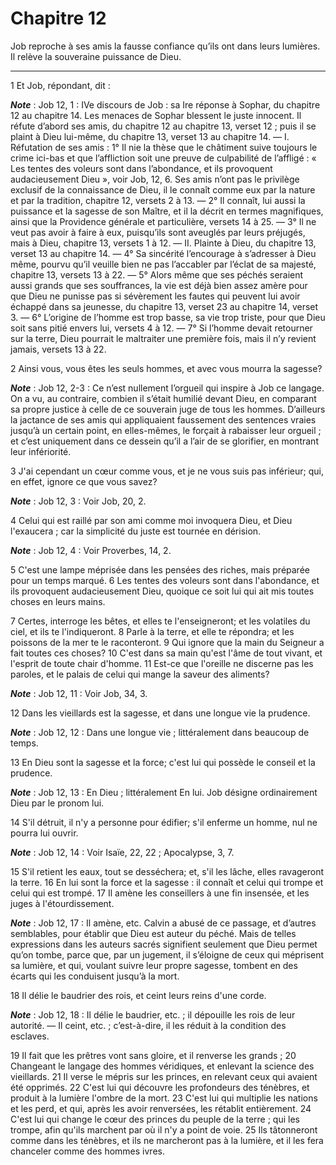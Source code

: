 # Chapitre 12

Job reproche à ses amis la fausse confiance qu’ils ont dans leurs lumières.
Il relève la souveraine puissance de Dieu.

***

1 Et Job, répondant, dit :

***Note*** :  Job 12, 1 : IVe discours de Job : sa Ire réponse à Sophar, du chapitre 12 au chapitre 14. Les menaces de Sophar blessent le juste innocent. Il réfute d’abord ses amis, du chapitre 12 au chapitre 13, verset 12 ; puis il se plaint à Dieu lui-même, du chapitre 13, verset 13 au chapitre 14. ― I. Réfutation de ses amis : 1° Il nie la thèse que le châtiment suive toujours le crime ici-bas et que l’affliction soit une preuve de culpabilité de l’affligé : « Les tentes des voleurs sont dans l’abondance, et ils provoquent audacieusement Dieu », voir Job, 12, 6. Ses amis n’ont pas le privilège exclusif de la connaissance de Dieu, il le connaît comme eux par la nature et par la tradition, chapitre 12, versets 2 à 13. ― 2° Il connaît, lui aussi la puissance et la sagesse de son Maître, et il la décrit en termes magnifiques, ainsi que la Providence générale et particulière, versets 14 à 25. ― 3° Il ne veut pas avoir à faire à eux, puisqu’ils sont aveuglés par leurs préjugés, mais à Dieu, chapitre 13, versets 1 à 12. ―
II. Plainte à Dieu, du chapitre 13, verset 13 au chapitre 14. ― 4° Sa sincérité l’encourage à s’adresser à Dieu même, pourvu qu’il veuille bien ne pas l’accabler par l’éclat de sa majesté, chapitre 13, versets 13 à 22. ― 5° Alors même que ses péchés seraient aussi grands que ses souffrances, la vie est déjà bien assez amère pour que Dieu ne punisse pas si sévèrement les fautes qui peuvent lui avoir échappé dans sa jeunesse, du chapitre 13, verset 23 au chapitre 14, verset 3. ― 6° L’origine de l’homme est trop basse, sa vie trop triste, pour que Dieu soit sans pitié envers lui, versets 4 à 12. ― 7° Si l’homme devait retourner sur la terre, Dieu pourrait le maltraiter une première fois, mais il n’y revient jamais, versets 13 à 22.


2 Ainsi vous, vous êtes les seuls hommes, et avec vous mourra la sagesse?

***Note*** :  Job 12, 2-3 : Ce n’est nullement l’orgueil qui inspire à Job ce langage. On a vu, au contraire, combien il s’était humilié devant Dieu, en comparant sa propre justice à celle de ce souverain juge de tous les hommes. D’ailleurs la jactance de ses amis qui appliquaient faussement des sentences vraies jusqu’à un certain point, en elles-mêmes, le forçait à rabaisser leur orgueil ; et c’est uniquement dans ce dessein qu’il a l’air de se glorifier, en montrant leur infériorité.

3 J'ai cependant un cœur comme vous, et je ne vous suis pas inférieur; qui, en effet, ignore ce que vous savez?

***Note*** :  Job 12, 3 : Voir Job, 20, 2.

4 Celui qui est raillé par son ami comme moi invoquera Dieu, et Dieu l'exaucera ; car la simplicité du juste est tournée en dérision.

***Note*** :  Job 12, 4 : Voir Proverbes, 14, 2.

5 C'est une lampe méprisée dans les pensées des riches, mais préparée pour un temps marqué. 6 Les tentes des voleurs sont dans l'abondance, et ils provoquent audacieusement Dieu, quoique ce soit lui qui ait mis toutes choses en leurs mains.


7 Certes, interroge les bêtes, et elles te l'enseigneront; et les volatiles du ciel, et ils te l'indiqueront. 8 Parle à la terre, et elle te répondra; et les poissons de la mer te le raconteront. 9 Qui ignore que la main du Seigneur a fait toutes ces choses? 10 C'est dans sa main qu'est l'âme de tout vivant, et l'esprit de toute chair d'homme. 11 Est-ce que l'oreille ne discerne pas les paroles, et le palais de celui qui mange la saveur des aliments?

***Note*** :  Job 12, 11 : Voir Job, 34, 3.

12 Dans les vieillards est la sagesse, et dans une longue vie la prudence.

***Note*** :  Job 12, 12 : Dans une longue vie ; littéralement dans beaucoup de temps.


13 En Dieu sont la sagesse et la force; c'est lui qui possède le conseil et la prudence.

***Note*** :  Job 12, 13 : En Dieu ; littéralement En lui. Job désigne ordinairement Dieu par le pronom lui.

14 S'il détruit, il n'y a personne pour édifier; s'il enferme un homme, nul ne pourra lui ouvrir.

***Note*** :  Job 12, 14 : Voir Isaïe, 22, 22 ; Apocalypse, 3, 7.

15 S'il retient les eaux, tout se desséchera; et, s'il les lâche, elles ravageront la terre. 16 En lui sont la force et la sagesse : il connaît et celui qui trompe et celui qui est trompé. 17 Il amène les conseillers à une fin insensée, et les juges à l'étourdissement.

***Note*** :  Job 12, 17 : Il amène, etc. Calvin a abusé de ce passage, et d’autres semblables, pour établir que Dieu est auteur du péché. Mais de telles expressions dans les auteurs sacrés signifient seulement que Dieu permet qu’on tombe, parce que, par un jugement, il s’éloigne de ceux qui méprisent sa lumière, et qui, voulant suivre leur propre sagesse, tombent en des écarts qui les conduisent jusqu’à la mort.

18 Il délie le baudrier des rois, et ceint leurs reins d'une corde.

***Note*** :  Job 12, 18 : Il délie le baudrier, etc. ; il dépouille les rois de leur autorité. ― Il ceint, etc. ; c’est-à-dire, il les réduit à la condition des esclaves.

19 Il fait que les prêtres vont sans gloire, et il renverse les grands ; 20 Changeant le langage des hommes véridiques, et enlevant la science des vieillards. 21 Il verse le mépris sur les princes, en relevant ceux qui avaient été opprimés. 22 C'est lui qui découvre les profondeurs des ténèbres, et produit à la lumière l'ombre de la mort. 23 C'est lui qui multiplie les nations et les perd, et qui, après les avoir renversées, les rétablit entièrement. 24 C'est lui qui change le cœur des princes du peuple de la terre ; qui les trompe, afin qu'ils marchent par où il n'y a point de voie. 25 Ils tâtonneront comme dans les ténèbres, et ils ne marcheront pas à la lumière, et il les fera chanceler comme des hommes ivres.

